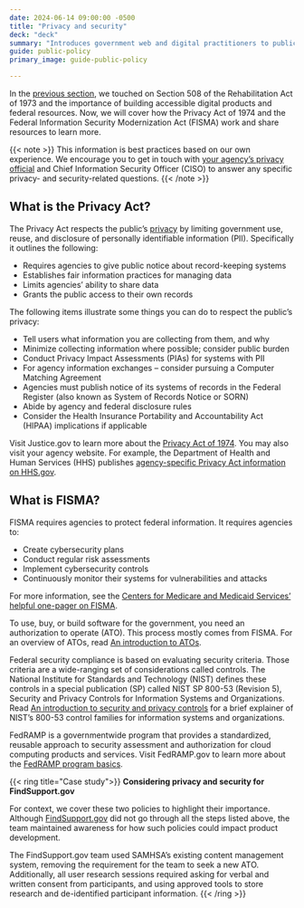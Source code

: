 ```yaml
---
date: 2024-06-14 09:00:00 -0500
title: "Privacy and security"
deck: "deck"
summary: "Introduces government web and digital practitioners to public policy, which influence technology projects as a force both for and against change."
guide: public-policy
primary_image: guide-public-policy

---
```


In the [previous section](#), we touched on Section 508 of the Rehabilitation Act of 1973 and the importance of building accessible digital products and federal resources. Now, we will cover how the Privacy Act of 1974 and the Federal Information Security Modernization Act (FISMA) work and share resources to learn more.

{{< note >}}
This information is best practices based on our own experience. We encourage you to get in touch with [your agency’s privacy official](https://www.fpc.gov/council-members/) and Chief Information Security Officer (CISO) to answer any specific privacy- and security-related questions.
{{< /note >}}

## What is the Privacy Act?

The Privacy Act respects the public’s [privacy](https://digital.gov/topics/privacy/) by limiting government use, reuse, and disclosure of personally identifiable information (PII). Specifically it outlines the following:

- Requires agencies to give public notice about record-keeping systems
- Establishes fair information practices for managing data
- Limits agencies’ ability to share data
- Grants the public access to their own records

The following items illustrate some things you can do to respect the public’s privacy:

- Tell users what information you are collecting from them, and why
- Minimize collecting information where possible; consider public burden
- Conduct Privacy Impact Assessments (PIAs) for systems with PII
- For agency information exchanges – consider pursuing a Computer Matching Agreement
- Agencies must publish notice of its systems of records in the Federal Register (also known as System of Records Notice or SORN)
- Abide by agency and federal disclosure rules
- Consider the Health Insurance Portability and Accountability Act (HIPAA) implications if applicable

Visit Justice.gov to learn more about the [Privacy Act of 1974](https://www.justice.gov/opcl/overview-privacy-act-1974-2020-edition). You may also visit your agency website. For example, the Department of Health and Human Services (HHS) publishes [agency-specific Privacy Act information on HHS.gov](https://www.hhs.gov/foia/privacy/index.html).

## What is FISMA?

FISMA requires agencies to protect federal information. It requires agencies to:

- Create cybersecurity plans
- Conduct regular risk assessments
- Implement cybersecurity controls
- Continuously monitor their systems for vulnerabilities and attacks

For more information, see the [Centers for Medicare and Medicaid Services’ helpful one-pager on FISMA](https://security.cms.gov/learn/federal-information-security-management-act-fisma).

To use, buy, or build software for the government, you need an authorization to operate (ATO). This process mostly comes from FISMA. For an overview of ATOs, read [An introduction to ATOs](https://digital.gov/resources/an-introduction-to-ato/).

Federal security compliance is based on evaluating security criteria. Those criteria are a wide-ranging set of considerations called controls. The National Institute for Standards and Technology (NIST) defines these controls in a special publication (SP) called NIST SP 800-53 (Revision 5), Security and Privacy Controls for Information Systems and Organizations. Read [An introduction to security and privacy controls](https://digital.gov/resources/an-introduction-to-security-and-privacy-controls/) for a brief explainer of NIST’s 800-53 control families for information systems and organizations.

FedRAMP is a governmentwide program that provides a standardized, reusable approach to security assessment and authorization for cloud computing products and services. Visit FedRAMP.gov to learn more about the [FedRAMP program basics](https://www.fedramp.gov/program-basics/).

{{< ring title="Case study">}}
**Considering privacy and security for FindSupport.gov**

For context, we cover these two policies to highlight their importance. Although [FindSupport.gov](https://www.samhsa.gov/find-support) did not go through all the steps listed above, the team maintained awareness for how such policies could impact product development.

The FindSupport.gov team used SAMHSA’s existing content management system, removing the requirement for the team to seek a new ATO. Additionally, all user research sessions required asking for verbal and written consent from participants, and using approved tools to store research and de-identified participant information.
{{< /ring >}}

